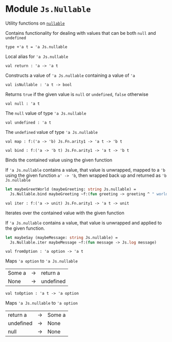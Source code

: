 
# Module `Js.Nullable`

Utility functions on [`nullable`](./Js.md#type-nullable)

Contains functionality for dealing with values that can be both `null` and `undefined`

```
type +'a t = 'a Js.nullable
```
Local alias for `'a Js.nullable`

```
val return : 'a -> 'a t
```
Constructs a value of `'a Js.nullable` containing a value of `'a`

```
val isNullable : 'a t -> bool
```
Returns `true` if the given value is `null` or `undefined`, `false` otherwise

```
val null : 'a t
```
The `null` value of type `'a Js.nullable`

```
val undefined : 'a t
```
The `undefined` value of type `'a Js.nullable`

```
val map : f:('a -> 'b) Js.Fn.arity1 -> 'a t -> 'b t
```
```
val bind : f:('a -> 'b t) Js.Fn.arity1 -> 'a t -> 'b t
```
Binds the contained value using the given function

If `'a Js.nullable` contains a value, that value is unwrapped, mapped to a `'b` using the given function `a' -> 'b`, then wrapped back up and returned as `'b Js.nullable`

```ocaml
let maybeGreetWorld (maybeGreeting: string Js.nullable) =
  Js.Nullable.bind maybeGreeting ~f:(fun greeting -> greeting ^ " world!")
```
```
val iter : f:('a -> unit) Js.Fn.arity1 -> 'a t -> unit
```
Iterates over the contained value with the given function

If `'a Js.nullable` contains a value, that value is unwrapped and applied to the given function.

```ocaml
let maybeSay (maybeMessage: string Js.nullable) =
  Js.Nullable.iter maybeMessage ~f:(fun message -> Js.log message)
```
```
val fromOption : 'a option -> 'a t
```
Maps `'a option` to `'a Js.nullable`


<table>
<tr> <td>Some a <td>-> <td>return a
<tr> <td>None <td>-> <td>undefined
</table>

```
val toOption : 'a t -> 'a option
```
Maps `'a Js.nullable` to `'a option`


<table>
<tr> <td>return a <td>-> <td>Some a
<tr> <td>undefined <td>-> <td>None
<tr> <td>null <td>-> <td>None
</table>

